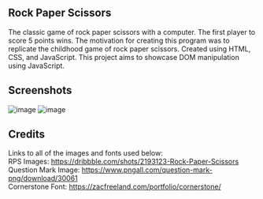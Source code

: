 ## Rock Paper Scissors
The classic game of rock paper scissors with a computer. The first player to score 5 points wins. The motivation for creating this program was to replicate the childhood game of rock paper scissors. Created using HTML, CSS, and JavaScript. This project aims to showcase DOM manipulation using JavaScript.

## Screenshots
![image](https://user-images.githubusercontent.com/87340790/153071532-3e92b682-f846-4681-b7ce-9d7678af3f0d.png)
![image](https://user-images.githubusercontent.com/87340790/153071624-2df89476-fcdb-4bd3-801d-859960d4c197.png)


## Credits
Links to all of the images and fonts used below: <br />
RPS Images: https://dribbble.com/shots/2193123-Rock-Paper-Scissors <br />
Question Mark Image: https://www.pngall.com/question-mark-png/download/30061 <br />
Cornerstone Font: https://zacfreeland.com/portfolio/cornerstone/ <br />
